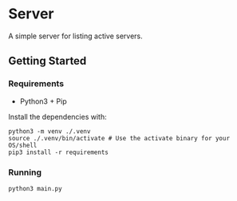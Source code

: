 # Server

A simple server for listing active servers.

## Getting Started

### Requirements

- Python3 + Pip

Install the dependencies with:

```
python3 -m venv ./.venv
source ./.venv/bin/activate # Use the activate binary for your OS/shell
pip3 install -r requirements
```

### Running

```
python3 main.py
```
